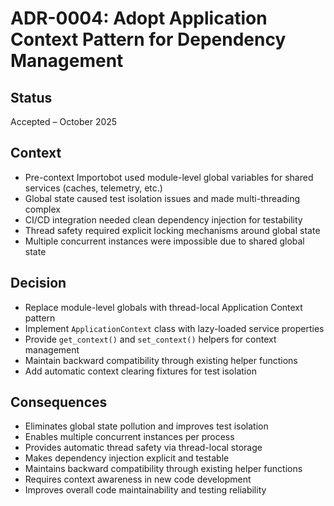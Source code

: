 # ADR-0004: Adopt Application Context Pattern for Dependency Management

## Status

Accepted – October 2025

## Context

- Pre-context Importobot used module-level global variables for shared services (caches, telemetry, etc.)
- Global state caused test isolation issues and made multi-threading complex
- CI/CD integration needed clean dependency injection for testability
- Thread safety required explicit locking mechanisms around global state
- Multiple concurrent instances were impossible due to shared global state

## Decision

- Replace module-level globals with thread-local Application Context pattern
- Implement `ApplicationContext` class with lazy-loaded service properties
- Provide `get_context()` and `set_context()` helpers for context management
- Maintain backward compatibility through existing helper functions
- Add automatic context clearing fixtures for test isolation

## Consequences

- Eliminates global state pollution and improves test isolation
- Enables multiple concurrent instances per process
- Provides automatic thread safety via thread-local storage
- Makes dependency injection explicit and testable
- Maintains backward compatibility through existing helper functions
- Requires context awareness in new code development
- Improves overall code maintainability and testing reliability